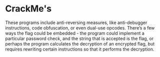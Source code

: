 # CrackMe's
These programs include anti-reversing measures, like anti-debugger instructions, code obfuscation, or even dual-use opcodes. There’s a few ways the flag could be embedded - the program could implement a particular password check, and the string that is accepted is the flag, or perhaps the program calculates the decryption of an encrypted flag, but requires rewriting certain instructions so that it performs the decryption.
